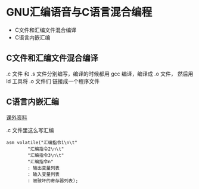 # GNU汇编语音与C语言混合编程

* C文件和汇编文件混合编译
* C语言内嵌汇编

## C文件和汇编文件混合编译

.c 文件 和 .s 文件分别编写，编译的时候都用 gcc 编译，编译成 .o 文件，
然后用 ld 工具将 .o 文件们 链接成一个程序文件

## C语言内嵌汇编

[课外资料](http://www.ethernut.de/en/documents/arm-inline-asm.html)

.c 文件里这么写汇编

```
asm volatile("汇编指令1\n\t"
        "汇编指令2\n\t"
        "汇编指令3\n\t"
        "汇编指令n"
        : 输出变量列表
        : 输入变量列表
        : 被破坏的寄存器列表);
```